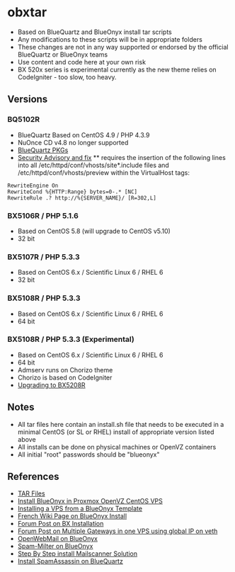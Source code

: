 # obxtar
* Based on BlueQuartz and BlueOnyx install tar scripts
* Any modifications to these scripts will be in appropriate folders
* These changes are not in any way supported or endorsed by the official BlueQuartz or BlueOnyx teams
* Use content and code here at your own risk
* BX 520x series is experimental currently as the new theme relies on CodeIgniter - too slow, too heavy.

## Versions
### BQ5102R
* BlueQuartz Based on CentOS 4.9 / PHP 4.3.9
* NuOnce CD v4.8 no longer supported
* [BlueQuartz PKGs](http://mirror.data-hotel.biz/pub01/CobaltSoftwares/BlueQuartz/Data-BlueOnyx/BQ-Pkgs/)
* [Security Advisory and fix](http://www.blueonyx.it/index.php?mact=News,cntnt01,detail,0&cntnt01articleid=95&cntnt01returnid=15)
** requires the insertion of the following lines into all /etc/httpd/conf/vhosts/site*.include files and /etc/httpd/conf/vhosts/preview within the VirtualHost tags:
````
RewriteEngine On
RewriteCond %{HTTP:Range} bytes=0-.* [NC]
RewriteRule .? http://%{SERVER_NAME}/ [R=302,L]
````

### BX5106R / PHP 5.1.6
*  Based on CentOS 5.8 (will upgrade to CentOS v5.10)
*  32 bit

### BX5107R / PHP 5.3.3
* Based on CentOS 6.x / Scientific Linux 6 / RHEL 6
* 32 bit

### BX5108R / PHP 5.3.3
* Based on CentOS 6.x / Scientific Linux 6 / RHEL 6
* 64 bit

### BX5108R / PHP 5.3.3 (Experimental)
* Based on CentOS 6.x / Scientific Linux 6 / RHEL 6
* 64 bit
* Admserv runs on Chorizo theme
* Chorizo is based on CodeIgniter
* [Upgrading to BX5208R](https://www.virtbiz.com/support/index.php?/Knowledgebase/Article/View/125/3/upgrade-to-blueonyx-5208r)

## Notes
* All tar files here contain an install.sh file that needs to be executed in a minimal CentOS (or SL or RHEL) install of appropriate version listed above
* All installs can be done on physical machines or OpenVZ containers
* All initial "root" passwords should be "blueonyx"

## References
* [TAR Files](http://blueonyx.precisionweb.net/BlueOnyx/TAR/)
* [Install BlueOnyx in Proxmox OpenVZ CentOS VPS](http://saralinux.blogspot.in/2014/01/install-blueonyx.html)
* [Installing a VPS from a BlueOnyx Template](http://www.blog.paranoidpenguin.net/2011/11/installing-a-blueonyx-openvz-template-with-proxmox-ve/)
* [French Wiki Page on BlueOnyx Install](http://wiki.kogite.fr/index.php/Proxmox_Openvz)
* [Forum Post on BX Installation](http://permalink.gmane.org/gmane.linux.devices.blueonyx.user/8957)
* [Forum Post on Multiple Gateways in one VPS using global IP on veth](http://forum.proxmox.com/threads/1733-Physical-Host-with-2-NICs-Each-with-Different-Gateways?p=9287#post9287)
* [OpenWebMail on BlueOnyx](http://coding.infoconex.com/post/2011/10/10/Installing-OpenWebmail-on-BlueOnyx-server)
* [Spam-Milter on BlueOnyx](http://simonecapra.com/2014/03/installing-spamass-milter-blueonyx/)
* [Step By Step install Mailscanner Solution](https://linuxstep.wordpress.com/step-by-step-install-mailscanner-solution/)
* [Install SpamAssassin on BlueQuartz](http://labs.erweb.it/pub/installing_spamassassin.php)
